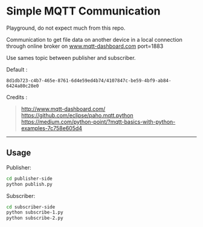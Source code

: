 # Simple MQTT Communication

Playground, do not expect much from this repo.

Communication to get file data on another device in a local connection through online broker on www.mqtt-dashboard.com port=1883

Use sames topic between publisher and subscriber.

Default :

```
8d1db723-c4b7-465e-8761-6d4e59ed4b74/4107847c-be59-4bf9-ab84-6424a80c28e0
```

Credits :

> http://www.mqtt-dashboard.com/ \
> https://github.com/eclipse/paho.mqtt.python \
> https://medium.com/python-point/?mqtt-basics-with-python-examples-7c758e605d4

---

## Usage

Publisher:

```bash
cd publisher-side
python publish.py
```

Subscriber:

```bash
cd subscriber-side
python subscribe-1.py
python subscribe-2.py
```
